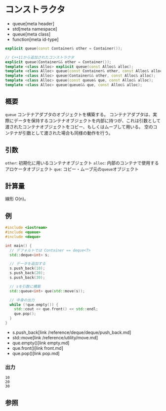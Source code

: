 # コンストラクタ
* queue[meta header]
* std[meta namespace]
* queue[meta class]
* function[meta id-type]

```cpp
explicit queue(const Container& other = Container());

// C++11から追加されたコンストラクタ
explicit queue(Container&& other = Container());
template <class Alloc> explicit queue(const Alloc& alloc);
template <class Alloc> queue(const Container& other, const Alloc& alloc);
template <class Alloc> queue(Container&& other, const Alloc& alloc);
template <class Alloc> queue(const queue& que, const Alloc& alloc);
template <class Alloc> queue(queue&& que, const Alloc& alloc);
```

## 概要
`queue` コンテナアダプタのオブジェクトを構築する。 
コンテナアダプタは、実際にデータを保持するコンテナオブジェクトを内部に持つが、これは引数として渡されたコンテナオブジェクトをコピー、もしくはムーブして用いる。 
空のコンテナが引数として渡された場合も同様の動作を行う。


## 引数
`other`: 初期化に用いるコンテナオブジェクト
`alloc`: 内部のコンテナで使用するアロケータオブジェクト
`que`: コピー・ムーブ元の`queue`オブジェクト

## 計算量
線形 O(n)。


## 例
```cpp example
#include <iostream>
#include <queue>
#include <deque>

int main() {
  // デフォルトでは Container == deque<T>
  std::deque<int> s;

  // データを追加する
  s.push_back(10);
  s.push_back(20);
  s.push_back(30);

  // sを引数に構築
  std::queue<int> que(std::move(s));

  // 中身の出力
  while (!que.empty()) {
    std::cout << que.front() << std::endl;
    que.pop();
  }
}
```
* s.push_back[link /reference/deque/deque/push_back.md]
* std::move[link /reference/utility/move.md]
* que.empty()[link empty.md]
* que.front()[link front.md]
* que.pop()[link pop.md]

### 出力
```
10
20
30
```

## 参照


